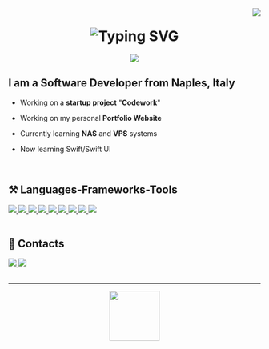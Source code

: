 <img align="right" src="https://visitor-badge.laobi.icu/badge?page_id=lorenzomatrullo.lorenzomatrullo" />


<h1 align="center">
    <img src="https://readme-typing-svg.herokuapp.com?font=Fira+Code&pause=1000&color=F70000&center=true&vCenter=true&width=435&lines=Lorenzo+Matrullo" alt="Typing SVG">
</h1>

<div align="center">
    <a href="http://lorenzomatrullo.ddns.net/portfolio/" target="_blank">
        <img src="https://img.shields.io/badge/Portfolio-099dbd?style=for-the-badge&logo=readthedocs&logoColor=white&labelColor=099dbd">
    </a>
</div>


<h2 align="left">I am a Software Developer from Naples, Italy</h2>


* Working on a **startup project** "**Codework**"
- Working on my personal **Portfolio Website**
* Currently learning **NAS** and **VPS** systems
- Now learning Swift/Swift UI



<br>


<h2 align="left">⚒️ Languages-Frameworks-Tools</h2>
<div class="frameworks" align="left">
    <a href="https://www.swift.org/" target="_blank" rel="noreferrer">
        <img src="https://skillicons.dev/icons?i=swift">
    </a>
    <a href="https://www.cprogramming.com/" target="_blank" rel="noreferrer">
        <img src="https://skillicons.dev/icons?i=c">
    </a>
    <a href="https://www.cprogramming.com/" target="_blank" rel="noreferrer">
        <img src="https://skillicons.dev/icons?i=cpp">
    </a>
    <a href="https://www.javascript.com/" target="_blank" rel="noreferrer">
        <img src="https://skillicons.dev/icons?i=js">
    </a>
    <a href="https://www.w3schools.com/html/" target="_blank" rel="noreferrer">
        <img src="https://skillicons.dev/icons?i=html">
    </a>
    <a href="https://www.w3schools.com/css/" target="_blank" rel="noreferrer">
        <img src="https://skillicons.dev/icons?i=css">
    </a>
    <a href="https://discord.js.org/" target="_blank" rel="noreferrer">
        <img src="https://skillicons.dev/icons?i=discordjs">
    </a>
    <a href="https://nodejs.org/en" target="_blank" rel="noreferrer">
        <img src="https://skillicons.dev/icons?i=nodejs">
    </a>
    <a href="https://www.mongodb.com/" target="_blank" rel="noreferrer">
        <img src="https://skillicons.dev/icons?i=mongodb">
    </a>
</div>

<br>


<h2> 📓 Contacts </h2>
<div class="contacts" align="left">
    <a href="mailto:contact@lorenzomatrullo.dev" target="_blank" rel="noreferrer">
        <img src="https://skillicons.dev/icons?i=gmail">
    </a>
    <a href="https://www.instagram.com/lorenzomatrullo/" target="_blank" rel="noreferrer">
        <img src="https://skillicons.dev/icons?i=instagram">
    </a>
</div>




<br>

<hr>

<div align="center">
    <a href="https://www.paypal.com/paypalme/lorenzomatrullo" target="_blank">
        <img style='border:0px;height:100px' src="https://i.imgur.com/opWjSXY.png">
    </a>
</div>
